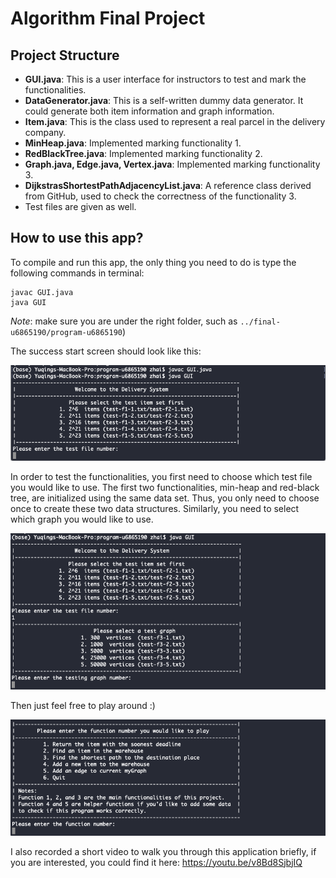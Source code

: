 # Algorithm Final Project

## Project Structure

- **GUI.java**: This is a user interface for instructors to test and mark the functionalities.
- **DataGenerator.java**: This is a self-written dummy data generator. It could generate both item information and graph information.
- **Item.java**: This is the class used to represent a real parcel in the delivery company.
- **MinHeap.java**: Implemented marking functionality 1.
- **RedBlackTree.java**: Implemented marking functionality 2.
- **Graph.java, Edge.java, Vertex.java**: Implemented marking functionality 3.
- **DijkstrasShortestPathAdjacencyList.java**: A reference class derived from GitHub, used to check the correctness of the functionality 3.
- Test files are given as well.

## How to use this app?

To compile and run this app, the only thing you need to do is type the following commands in terminal: 
```
javac GUI.java
java GUI
```
*Note*: make sure you are under the right folder, such as `../final-u6865190/program-u6865190`)

The success start screen should look like this: 

![compile](compile.png)

In order to test the functionalities, you first need to choose which test file you would like to use. The first two functionalities, min-heap and red-black tree, are initialized using the same data set. Thus, you only need to choose once to create these two data structures. Similarly, you need to select which graph you would like to use. 

![test data set selection](dataset.png)

Then just feel free to play around :)

![user menu](menu.png)

I also recorded a short video to walk you through this application briefly, if you are interested, you could find it here: https://youtu.be/v8Bd8SjbjIQ
